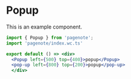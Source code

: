 # Popup

This is an example component.

```jsx
import { Popup } from 'pagenote';
import 'pagenote/index.wc.ts'

export default () => <div>
  <Popup left={500} top={400}>popup</Popup>
  <pop-up left={800} top={200}>popup</pop-up>
  </div>
```

